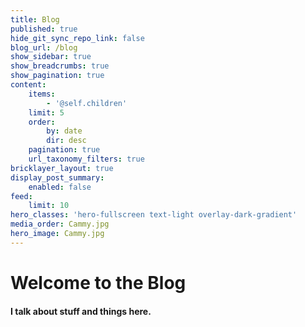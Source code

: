 ```yaml
---
title: Blog
published: true
hide_git_sync_repo_link: false
blog_url: /blog
show_sidebar: true
show_breadcrumbs: true
show_pagination: true
content:
    items:
        - '@self.children'
    limit: 5
    order:
        by: date
        dir: desc
    pagination: true
    url_taxonomy_filters: true
bricklayer_layout: true
display_post_summary:
    enabled: false
feed:
    limit: 10
hero_classes: 'hero-fullscreen text-light overlay-dark-gradient'
media_order: Cammy.jpg
hero_image: Cammy.jpg
---
```


# Welcome to the Blog

#### I talk about stuff and things here.